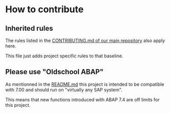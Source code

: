 <!-- Links used on this page (Declaration) -->
[USI_CONTRIBUTING]: https://github.com/SchwarzIT/sap-usi/blob/main/docs/CONTRIBUTING.md
[README]:           ../README.md

# How to contribute
## Inherited rules
The rules listed in the [CONTRIBUTING.md of our main repository][USI_CONTRIBUTING] also apply here. 

This file just adds project specific rules to that baseline.

## Please use "Oldschool ABAP"
As mentionned in the [README.md][README] this project is intended to be compatible with 7.00 and should run on "virtually any SAP system".

This means that new functions introduced with ABAP 7.4 are off limits for this project.
